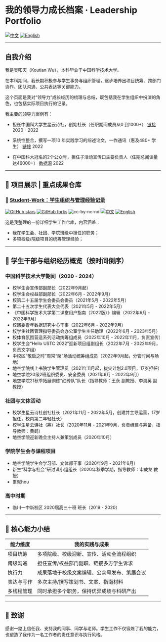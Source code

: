 # 我的领导力成长档案 · Leadership Portfolio

[![中文](https://img.shields.io/badge/lang-中文-brown.svg)](README.CN.md)
[![English](https://img.shields.io/badge/lang-English-blue.svg)](README.md)

---

## 自我介绍

我是吴叩天（Koutian Wu），本科毕业于中国科学技术大学。

在本科期间，我长期积极参与学生事务与组织管理，逐步培养出项目统筹、跨部门协作、团队沟通、公共表达等关键能力。

这个页面是我对“领导力”成长经历的梳理与总结，既包括我在学生组织中扮演的角色，也包括实际项目执行的记录。

我主要的领导力案例有：

- 担任中国科大学生星云诗社，创始社长（任职期间成员从0 到1000+） [链接](https://mp.weixin.qq.com/s/1eiKsI-LtHZQVlkXHX5-VA#%23:~:text=%E5%90%B4%E5%8F%A9%E5%A4%A9) 2020 - 2022

- 系统性整合，撰写一项10 年实践学习的综述论文，一作通讯（惠及480+ 学生） [链接](https://ess.ustc.edu.cn/2023/0827/c31921a610563/pagem.htm#%23:~:text=%E5%90%B4%E5%8F%A9%E5%A4%A9) 2022

- 在中国科大冠名的2个公众号，担任子活动宣传口主要负责人（任期总阅读量达46000+） [数据源](https://github.com/ktwu01/Student-Work) 2022

---

## 🌟 项目展示 | 重点成果仓库

### 🔧 [Student-Work：学生组织与管理经验记录](https://github.com/ktwu01/Student-Work)

[![GitHub stars](https://img.shields.io/github/stars/ktwu01/Student-Work)](https://github.com/ktwu01/Student-Work)
[![GitHub forks](https://img.shields.io/github/forks/ktwu01/Student-Work)](https://github.com/ktwu01/Student-Work/fork)
![cc-by-nc-nd](https://img.shields.io/badge/License-CC%20BY--NC--ND%204.0-lightgrey.svg)
[![中文](https://img.shields.io/badge/lang-中文-brown.svg)](README.CN.md)
[![English](https://img.shields.io/badge/lang-English-blue.svg)](README.md)

这是我整理的一份详细学生工作仓库，内容涵盖：
- 我在学生会、社团、学院班级中担任的职务；
- 多项校级/院级项目的统筹管理经验；

---

## 📌 学生干部与组织经历概览（按时间倒序）

### 中国科学技术大学期间（2020 - 2024）

- 校学生会宣传部副部长（2022年9月起）
- 校学生会权益部副部长（2022年6月 - 2022年9月）
- 校第二十五届学生会委员会委员（2021年5月 - 2022年5月）
- 第二十五次学生代表大会代表（2021年5月 - 2022年5月）
- 《中国科学技术大学第二课堂用户指南（2022版）》编辑（2022年6月 - 2022年9月）
- 校团委青年数据研究中心干事（2022年6月 - 2022年9月）
- 校学生社团管理指导委员会办公室学生主任助理（2022年6月 - 2023年5月）
- 校体育氛围营造系列活动统筹组成员（2022年10月 - 2022年11月，负责宣传）
- 校学生会“Hello USTC 2022”迎新项目组副组长（2022年7月 - 2022年9月，负责文字组）
- 中校区“敬启之时”周常“聚”场活动统筹组成员（2022年9月起，分管时间与场地）
- 地空学院线上书院学生管理员（2021年11月起，拔尖计划2.0项目，17岁担任）
- 地空学院20级2班组织委员、安全委员（2021年9月 - 2022年9月）
- 地空学院21秋季拓展训练“红砖队”队长（指导教师：王永 副教授、李海英 副教授）

### 社团与文体活动

- 校学生星云诗社创社社长（2021年11月 - 2022年5月，创建并主导运营，17岁担任，校内第二年轻社长）
- 校学生星云诗社（筹）社长（2020年11月 - 2021年9月，负责组建与筹备，指导教师：黄鹤）
- 地空学院迎新晚会主持人兼策划成员（2020年10月）

### 学院学生会与课程项目

- 地空学院学生会学习部、文体部干事（2020年9月 - 2021年6月）
- 新生“科学与社会”研讨课小组组长（2020年秋季学期，指导教师：申成龙 教授）
- 累就hou

### 高中时期

- 临川一中新校区 2020届高三十班 班长（2019 - 2020）

---


## 📌 核心能力小结

| 能力维度 | 我的实践与成果 |
|----------|----------------|
| 项目统筹 | 多项院级、校级迎新、宣传、活动全流程组织 |
| 跨级沟通 | 担任宣传/权益部门副职、链接多方学生诉求 |
| 执行力   | 成果落地于校级文案编辑、公众号发布、策展会议 |
| 表达与写作 | 多次主持/撰写策划书、文案、指南材料 |
| 多线程管理 | 同时承担多个职务，保持优异成绩与科研产出 |

---

## 🏁 致谢

感谢一路上信任我、支持我的同事、同学与老师。学生工作不仅锻炼了我的能力，也塑造了我作为一名工作者的责任意识与执行风格。